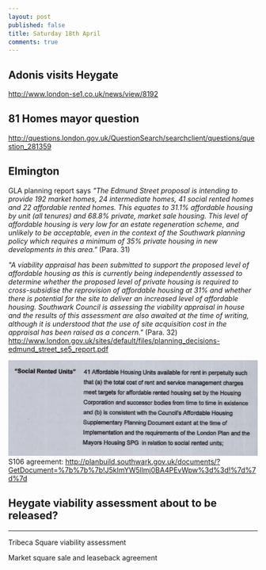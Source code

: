 ```yaml
---
layout: post
published: false
title: Saturday 18th April
comments: true
---
```


## Adonis visits Heygate
http://www.london-se1.co.uk/news/view/8192

## 81 Homes mayor question
http://questions.london.gov.uk/QuestionSearch/searchclient/questions/question_281359

## Elmington
GLA planning report says _"The Edmund Street proposal is intending to provide 192 market homes, 24 intermediate homes, 41 social rented homes and 22 affordable rented homes. This equates to 31.1% affordable housing by unit (all tenures) and 68.8% private, market sale housing. This level of affordable housing is very low for an estate regeneration scheme, and unlikely to be acceptable, even in the context of the Southwark planning policy which requires a minimum of 35% private housing in new developments in this area."_ (Para. 31)

_"A viability appraisal has been submitted to support the proposed level of affordable housing as this is currently being independently assessed to determine whether the proposed level of private housing is required to cross-subsidise the reprovision of affordable housing at 31% and whether there is potential for the site to deliver an increased level of affordable housing. Southwark Council is assessing the viability appraisal in house and the results of this assessment are also awaited at the time of writing, although it is understood that the use of site acquisition cost in the appraisal has been raised as a concern."_ (Para. 32)
http://www.london.gov.uk/sites/default/files/planning_decisions-edmund_street_se5_report.pdf

![](/images/elmingtons106.png)
S106 agreement:
http://planbuild.southwark.gov.uk/documents/?GetDocument=%7b%7b%7b!J5kImYW5llmj0BA4PEvWpw%3d%3d!%7d%7d%7d

## Heygate viability assessment about to be released?

___________________________________________________________


Tribeca Square viability assessment

Market square sale and leaseback agreement